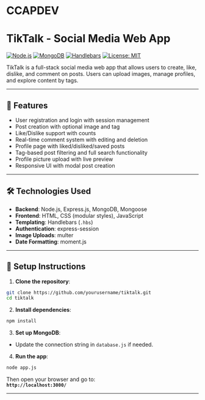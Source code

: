 # CCAPDEV

# TikTalk - Social Media Web App

[![Node.js](https://img.shields.io/badge/Built%20With-Node.js-brightgreen)](https://nodejs.org/)
[![MongoDB](https://img.shields.io/badge/Database-MongoDB-green)](https://www.mongodb.com/)
[![Handlebars](https://img.shields.io/badge/Templating-Handlebars-orange)](https://handlebarsjs.com/)
[![License: MIT](https://img.shields.io/badge/license-MIT-blue.svg)](https://opensource.org/licenses/MIT)

TikTalk is a full-stack social media web app that allows users to create, like, dislike, and comment on posts. Users can upload images, manage profiles, and explore content by tags.

---

## 🚀 Features

- User registration and login with session management
- Post creation with optional image and tag
- Like/Dislike support with counts
- Real-time comment system with editing and deletion
- Profile page with liked/disliked/saved posts
- Tag-based post filtering and full search functionality
- Profile picture upload with live preview
- Responsive UI with modal post creation

---

## 🛠 Technologies Used

- **Backend**: Node.js, Express.js, MongoDB, Mongoose
- **Frontend**: HTML, CSS (modular styles), JavaScript
- **Templating**: Handlebars (`.hbs`)
- **Authentication**: express-session
- **Image Uploads**: multer
- **Date Formatting**: moment.js

---

## 🧪 Setup Instructions

1. **Clone the repository**:

```bash
git clone https://github.com/yourusername/tiktalk.git
cd tiktalk
```

2. **Install dependencies**:

```bash
npm install
```

3. **Set up MongoDB**:

- Update the connection string in `database.js` if needed.

4. **Run the app**:

```bash
node app.js
```

Then open your browser and go to:  
**`http://localhost:3000/`**

---
